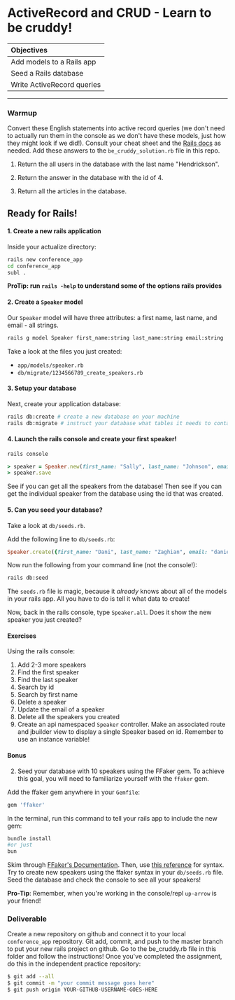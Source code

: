 # ActiveRecord and CRUD - Learn to be cruddy!

| Objectives       |  
| :------------------- |  
| Add models to a Rails app |
| Seed a Rails database |
| Write ActiveRecord queries |  
---

### Warmup
Convert these English statements into active record queries (we don't need to actually run them in the console as we don't have these models, just how they might look if we did!). Consult your cheat sheet and the [Rails docs](http://guides.rubyonrails.org/active_record_querying.html) as needed. Add these answers to the `be_cruddy_solution.rb` file in this repo.

1. Return the all users in the database with the last name "Hendrickson".

2. Return the answer in the database with the id of 4.

3. Return all the articles in the database.


## Ready for Rails!


#### 1. Create a new rails application
Inside your actualize directory:
``` bash
rails new conference_app 
cd conference_app
subl .
```
**ProTip: run `rails -help` to understand some of the options rails provides**

#### 2. Create a `Speaker` model
Our `Speaker` model will have three attributes: a first name, last name, and email - all strings.
``` bash
rails g model Speaker first_name:string last_name:string email:string
```

Take a look at the files you just created:  
* `app/models/speaker.rb`
* `db/migrate/1234566789_create_speakers.rb`

#### 3. Setup your database

Next, create your application database:
```bash
rails db:create # create a new database on your machine
rails db:migrate # instruct your database what tables it needs to contain
```

#### 4. Launch the rails console and create your first speaker!
```bash
rails console
```

```ruby
> speaker = Speaker.new(first_name: "Sally", last_name: "Johnson", email: "sallyj@gmail.com")
> speaker.save
```

See if you can get all the speakers from the database!
Then see if you can get the individual speaker from the database using the id that was created.

#### 5. Can you seed your database?
Take a look at `db/seeds.rb`.

Add the following line to `db/seeds.rb`:
```ruby
Speaker.create({first_name: "Dani", last_name: "Zaghian", email: "danielle@actualize.co"})
```

Now run the following from your command line (not the console!):
```bash
rails db:seed
```

The `seeds.rb` file is magic, because it _already_ knows about all of the models in your rails app. All you have to do is tell it what data to create!

Now, back in the rails console, type `Speaker.all`. Does it show the new speaker you just created?


#### Exercises

Using the rails console:

1. Add 2-3 more speakers
2. Find the first speaker
3. Find the last speaker
4. Search by id
5. Search by first name
6. Delete a speaker
7. Update the email of a speaker
8. Delete all the speakers you created
9. Create an api namespaced `Speaker` controller. Make an associated route and jbuilder view to display a single Speaker based on id. Remember to use an instance variable!


#### Bonus
2. Seed your database with 10 speakers using the FFaker gem. To achieve this goal, you will need to familiarize yourself with the `ffaker` gem.

Add the ffaker gem anywhere in your `Gemfile`:
```ruby
gem 'ffaker'
```

In the terminal, run this command to tell your rails app to include the new gem:
```bash
bundle install
#or just
bun
```
Skim through [FFaker's Documentation](https://github.com/ffaker/ffaker). Then, use [this reference](https://github.com/ffaker/ffaker/blob/master/REFERENCE.md) for syntax. Try to create new speakers using the ffaker syntax in your `db/seeds.rb` file. Seed the database and check the console to see all your speakers!


**Pro-Tip**: Remember, when you're working in the console/repl `up-arrow` is your friend!


### Deliverable
Create a new repository on github and connect it to your local `conference_app` repository. Git add, commit, and push to the master branch to put your new rails project on github. Go to the be_cruddy.rb file in this folder and follow the instructions! Once you've completed the assignment, do this in the independent practice repository:

```bash
$ git add --all
$ git commit -m "your commit message goes here"
$ git push origin YOUR-GITHUB-USERNAME-GOES-HERE
```
